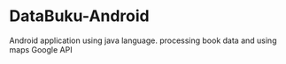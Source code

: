 # DataBuku-Android
Android application using java language. processing book data and using maps Google API
